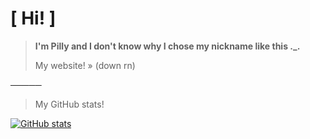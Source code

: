 

# [ Hi! ]

> **I'm Pilly and I don't know why I chose my nickname like this ._.**
> 
> My website! » (down rn)

─────

> My GitHub stats!
>
[![GitHub stats](https://github-readme-stats.vercel.app/api?username=PillyYT)](https://github.com/PillyYT)
